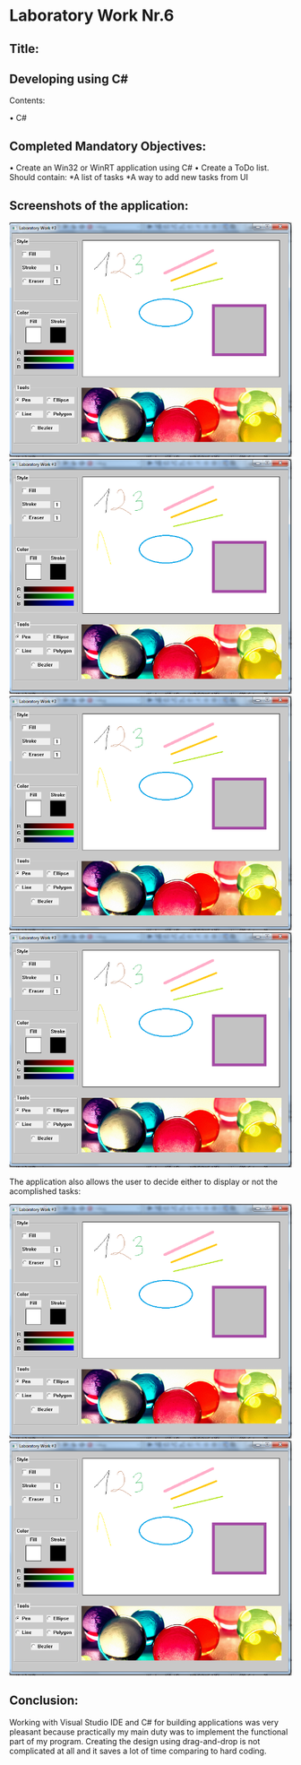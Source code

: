 Laboratory Work Nr.6
====================
Title:
------
Developing using C#
------------
Contents:

•	C#

Completed Mandatory Objectives:
--------------------
•	Create an Win32 or WinRT application using C#
•	Create a ToDo list. Should contain:
		*A list of tasks
		*A way to add new tasks from UI

Screenshots of the application:
--------------------------


![main](https://raw.githubusercontent.com/TUM-FAF/FAF-121-Gusan-Gina/master/WP/Lab3_WP/screenshots/lab3.png)
![main](https://raw.githubusercontent.com/TUM-FAF/FAF-121-Gusan-Gina/master/WP/Lab3_WP/screenshots/lab3.png)
![main](https://raw.githubusercontent.com/TUM-FAF/FAF-121-Gusan-Gina/master/WP/Lab3_WP/screenshots/lab3.png)
![main](https://raw.githubusercontent.com/TUM-FAF/FAF-121-Gusan-Gina/master/WP/Lab3_WP/screenshots/lab3.png)


The application also allows the user to decide either to display or not the acomplished tasks:

![main](https://raw.githubusercontent.com/TUM-FAF/FAF-121-Gusan-Gina/master/WP/Lab3_WP/screenshots/lab3.png)
![main](https://raw.githubusercontent.com/TUM-FAF/FAF-121-Gusan-Gina/master/WP/Lab3_WP/screenshots/lab3.png)

Conclusion:
-----------

Working with Visual Studio IDE and C# for building applications was very pleasant because practically my main duty was to implement the functional part of my program. Creating the design using drag-and-drop is not complicated at all and it saves a lot of time comparing to hard coding. 
